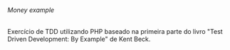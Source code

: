 ###### Money example
Exercício de TDD utilizando PHP baseado na primeira parte do livro "Test Driven Development: By Example" de Kent Beck.

